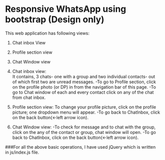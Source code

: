# Responsive WhatsApp using bootstrap (Design only)

This web application has following views:
1. Chat inbox View
2. Profile section view
3. Chat Window view

1. Chat inbox view:  
	It contains, 3 chats- one with a group and two individual contacts- out of which first two are unread messages.
		-To go to Profile section, click on the profile photo (or DP) in from the navigation bar of this page.
		-To go to Chat window of each and every contact click on any of the chat from chat inbox.
	
2. Profile section view:
	To change your profile picture, click on the profile picture; one dropdown menu will appear.
		-To go back to ChatInbox, click on the back button(<-left arrow icon).
			
3. Chat Window view:
	-To check for message and to chat with the group, click on the any of the contact or group, chat window will open.
	-To go back to ChatInbox, click on the back button(<-left arrow icon).

###For all the above basic operations, I have used jQuery which is written in js/index.js file.